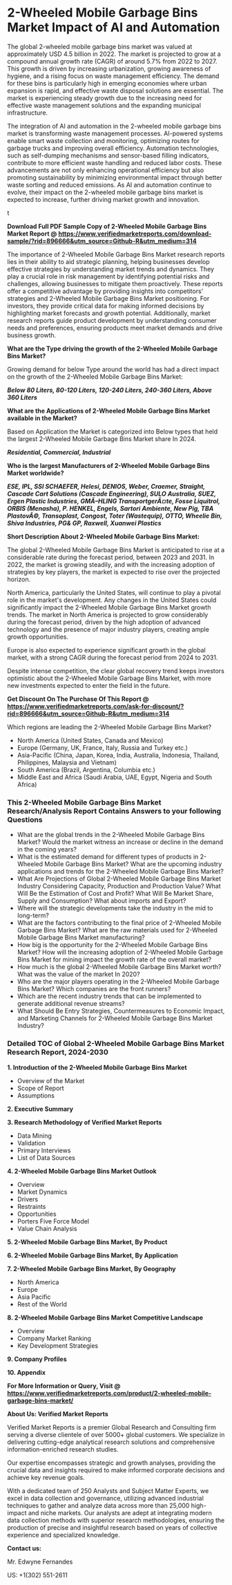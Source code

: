 <meta name="title" content="Global 2-Wheeled Mobile Garbage Bins Market Impact of AI and Automation"><meta name="description" content="The global 2-wheeled mobile garbage bins market was valued at approximately USD 4.5 billion in 2022. The market is projected to grow at a compound annual growth rate ("><meta name="title" content="2-Wheeled Mobile Garbage Bins Market Size, Share, Scope, Trends, Growth, Opportunities, Analysis, Forecast"><h1>2-Wheeled Mobile Garbage Bins Market Impact of AI and Automation</h1><p>The global 2-wheeled mobile garbage bins market was valued at approximately USD 4.5 billion in 2022. The market is projected to grow at a compound annual growth rate (CAGR) of around 5.7% from 2022 to 2027. This growth is driven by increasing urbanization, growing awareness of hygiene, and a rising focus on waste management efficiency. The demand for these bins is particularly high in emerging economies where urban expansion is rapid, and effective waste disposal solutions are essential. The market is experiencing steady growth due to the increasing need for effective waste management solutions and the expanding municipal infrastructure.</p><p>The integration of AI and automation in the 2-wheeled mobile garbage bins market is transforming waste management processes. AI-powered systems enable smart waste collection and monitoring, optimizing routes for garbage trucks and improving overall efficiency. Automation technologies, such as self-dumping mechanisms and sensor-based filling indicators, contribute to more efficient waste handling and reduced labor costs. These advancements are not only enhancing operational efficiency but also promoting sustainability by minimizing environmental impact through better waste sorting and reduced emissions. As AI and automation continue to evolve, their impact on the 2-wheeled mobile garbage bins market is expected to increase, further driving market growth and innovation.</p>t</p><p id="" class=""><strong>Download Full PDF Sample Copy of 2-Wheeled Mobile Garbage Bins Market Report @ <a href="https://www.verifiedmarketreports.com/download-sample/?rid=896666&utm_source=Github-R&utm_medium=314" target="_blank">https://www.verifiedmarketreports.com/download-sample/?rid=896666&utm_source=Github-R&utm_medium=314</a></strong></p><p>The importance of&nbsp;2-Wheeled Mobile Garbage Bins Market research reports lies in their ability to aid strategic planning, helping businesses develop effective strategies by understanding market trends and dynamics. They play a crucial role in risk management by identifying potential risks and challenges, allowing businesses to mitigate them proactively. These reports offer a competitive advantage by providing insights into competitors' strategies and 2-Wheeled Mobile Garbage Bins Market positioning. For investors, they provide critical data for making informed decisions by highlighting market forecasts and growth potential. Additionally, market research reports guide product development by understanding consumer needs and preferences, ensuring products meet market demands and drive business growth.</p><p><strong>What are the&nbsp;Type driving the growth of the 2-Wheeled Mobile Garbage Bins Market?</strong></p><p id="" class="">Growing demand for below Type around the world has had a direct impact on the growth of the 2-Wheeled Mobile Garbage Bins Market:</p><em><strong>Below 80 Liters, 80-120 Liters, 120-240 Liters, 240-360 Liters, Above 360 Liters</strong></em></p><strong>What are the&nbsp;Applications&nbsp;of 2-Wheeled Mobile Garbage Bins Market available in the Market?</strong></p><p id="" class="">Based on Application the Market is categorized into Below types that held the largest 2-Wheeled Mobile Garbage Bins Market share In 2024.</p><em><strong>Residential, Commercial, Industrial</strong></em></p><strong>Who is the largest Manufacturers of 2-Wheeled Mobile Garbage Bins Market worldwide?</strong></p><p><em><strong>ESE, IPL, SSI SCHAEFER, Helesi, DENIOS, Weber, Craemer, Straight, Cascade Cart Solutions (Cascade Engineering), SULO Australia, SUEZ, Ergen Plastic Industries, GMÃ–HLING TransportgerÃ¤te, Fosse Liquitrol, ORBIS (Menasha), P. HENKEL, Engels, Sartori Ambiente, New Pig, TBA PlastovÃ©, Transoplast, Congost, Toter (Wastequip), OTTO, Wheelie Bin, Shiva Industries, PG& GP, Raxwell, Xuanwei Plastics</strong></em></p><p id="" class=""><strong>Short Description About 2-Wheeled Mobile Garbage Bins Market:</strong></p><p>The global 2-Wheeled Mobile Garbage Bins Market is anticipated to rise at a considerable rate during the forecast period, between 2023 and 2031. In 2022, the market is growing steadily, and with the increasing adoption of strategies by key players, the market is expected to rise over the projected horizon.</p><p>North America, particularly the United States, will continue to play a pivotal role in the market's development. Any changes in the United States could significantly impact the 2-Wheeled Mobile Garbage Bins Market growth trends. The market in North America is projected to grow considerably during the forecast period, driven by the high adoption of advanced technology and the presence of major industry players, creating ample growth opportunities.</p><p>Europe is also expected to experience significant growth in the global market, with a strong CAGR during the forecast period from 2024 to 2031.</p><p>Despite intense competition, the clear global recovery trend keeps investors optimistic about the 2-Wheeled Mobile Garbage Bins Market, with more new investments expected to enter the field in the future.</p><p id="" class=""><strong>Get Discount On The Purchase Of This Report @ <a href="https://www.verifiedmarketreports.com/ask-for-discount/?rid=896666&utm_source=Github-R&utm_medium=314" target="_blank">https://www.verifiedmarketreports.com/ask-for-discount/?rid=896666&utm_source=Github-R&utm_medium=314</a></strong></p>Which regions are leading the 2-Wheeled Mobile Garbage Bins Market?</p><ul><li>North America (United States, Canada and Mexico)</li><li>Europe (Germany, UK, France, Italy, Russia and Turkey etc.)</li><li>Asia-Pacific (China, Japan, Korea, India, Australia, Indonesia, Thailand, Philippines, Malaysia and Vietnam)</li><li>South America (Brazil, Argentina, Columbia etc.)</li><li>Middle East and Africa (Saudi Arabia, UAE, Egypt, Nigeria and South Africa)</li></ul><h3 id="" class="">This 2-Wheeled Mobile Garbage Bins Market Research/Analysis Report Contains Answers to your following Questions</h3><ul><li>What are the global trends in the 2-Wheeled Mobile Garbage Bins Market? Would the market witness an increase or decline in the demand in the coming years?</li><li>What is the estimated demand for different types of products in 2-Wheeled Mobile Garbage Bins Market? What are the upcoming industry applications and trends for the 2-Wheeled Mobile Garbage Bins Market?</li><li>What Are Projections of Global 2-Wheeled Mobile Garbage Bins Market Industry Considering Capacity, Production and Production Value? What Will Be the Estimation of Cost and Profit? What Will Be Market Share, Supply and Consumption? What about imports and Export?</li><li>Where will the strategic developments take the industry in the mid to long-term?</li><li>What are the factors contributing to the final price of 2-Wheeled Mobile Garbage Bins Market? What are the raw materials used for 2-Wheeled Mobile Garbage Bins Market manufacturing?</li><li>How big is the opportunity for the 2-Wheeled Mobile Garbage Bins Market? How will the increasing adoption of 2-Wheeled Mobile Garbage Bins Market for mining impact the growth rate of the overall market?</li><li>How much is the global 2-Wheeled Mobile Garbage Bins Market worth? What was the value of the market In 2020?</li><li>Who are the major players operating in the 2-Wheeled Mobile Garbage Bins Market? Which companies are the front runners?</li><li>Which are the recent industry trends that can be implemented to generate additional revenue streams?</li><li>What Should Be Entry Strategies, Countermeasures to Economic Impact, and Marketing Channels for 2-Wheeled Mobile Garbage Bins Market Industry?</li></ul><h3 id="" class="">Detailed TOC of Global 2-Wheeled Mobile Garbage Bins Market Research Report, 2024-2030</h3><p id="" class=""><strong>1. Introduction of the 2-Wheeled Mobile Garbage Bins Market</strong></p><ul><li>Overview of the Market</li><li>Scope of Report</li><li>Assumptions</li></ul><p id="" class=""><strong>2. Executive Summary</strong></p><p id="" class=""><strong>3. Research Methodology of Verified Market Reports</strong></p><ul><li>Data Mining</li><li>Validation</li><li>Primary Interviews</li><li>List of Data Sources</li></ul><p id="" class=""><strong>4. 2-Wheeled Mobile Garbage Bins Market Outlook</strong></p><ul><li>Overview</li><li>Market Dynamics</li><li>Drivers</li><li>Restraints</li><li>Opportunities</li><li>Porters Five Force Model</li><li>Value Chain Analysis</li></ul><p id="" class=""><strong>5. 2-Wheeled Mobile Garbage Bins Market, By Product</strong></p><p id="" class=""><strong>6. 2-Wheeled Mobile Garbage Bins Market, By Application</strong></p><p id="" class=""><strong>7. 2-Wheeled Mobile Garbage Bins Market, By Geography</strong></p><ul><li>North America</li><li>Europe</li><li>Asia Pacific</li><li>Rest of the World</li></ul><p id="" class=""><strong>8. 2-Wheeled Mobile Garbage Bins Market Competitive Landscape</strong></p><ul><li>Overview</li><li>Company Market Ranking</li><li>Key Development Strategies</li></ul><p id="" class=""><strong>9. Company Profiles</strong></p><p id="" class=""><strong>10. Appendix</strong></p><p id="" class=""><strong>For More Information or Query, Visit @ <a href="https://www.verifiedmarketreports.com/product/2-wheeled-mobile-garbage-bins-market/" target="_blank">https://www.verifiedmarketreports.com/product/2-wheeled-mobile-garbage-bins-market/</a></strong></p><p id="" class=""><strong>About Us: Verified Market Reports</strong></p><p id="" class="">Verified Market Reports is a premier Global Research and Consulting firm serving a diverse clientele of over 5000+ global customers. We specialize in delivering cutting-edge analytical research solutions and comprehensive information-enriched research studies.</p><p id="" class="">Our expertise encompasses strategic and growth analyses, providing the crucial data and insights required to make informed corporate decisions and achieve key revenue goals.</p><p id="" class="">With a dedicated team of 250 Analysts and Subject Matter Experts, we excel in data collection and governance, utilizing advanced industrial techniques to gather and analyze data across more than 25,000 high-impact and niche markets. Our analysts are adept at integrating modern data collection methods with superior research methodologies, ensuring the production of precise and insightful research based on years of collective experience and specialized knowledge.</p><p id="" class=""><strong>Contact us:</strong></p><p id="" class="">Mr. Edwyne Fernandes</p><p id="" class="">US: +1(302) 551-2611</p>